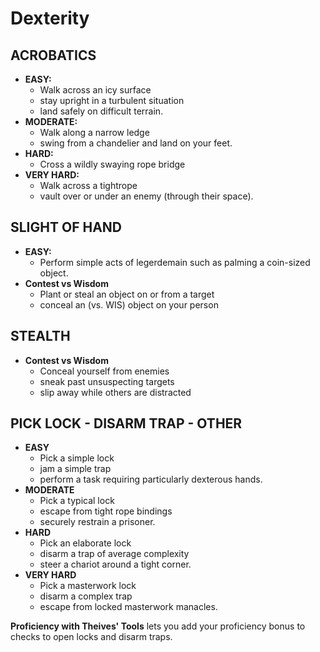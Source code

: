 # Dexterity

## ACROBATICS

- **EASY:**
  - Walk across an icy surface
  - stay upright in a turbulent situation
  - land safely on difficult terrain.
- **MODERATE:**
  - Walk along a narrow ledge
  - swing from a chandelier and land on your feet.
- **HARD:**
  - Cross a wildly swaying rope bridge
- **VERY HARD:**
  - Walk across a tightrope
  - vault over or under an enemy (through their space).

## SLIGHT OF HAND

- **EASY:**
  - Perform simple acts of legerdemain such as palming a coin-sized object.
- **Contest vs Wisdom**
  - Plant or steal an object on or from a target
  - conceal an (vs. WIS) object on your person

## STEALTH

- **Contest vs Wisdom**
  - Conceal yourself from enemies
  - sneak past unsuspecting targets
  - slip away while others are distracted

## PICK LOCK - DISARM TRAP - OTHER

- **EASY**
  - Pick a simple lock
  - jam a simple trap
  - perform a task requiring particularly dexterous hands.
- **MODERATE**
  - Pick a typical lock
  - escape from tight rope bindings
  - securely restrain a prisoner.
- **HARD**
  - Pick an elaborate lock
  - disarm a trap of average complexity
  - steer a chariot around a tight corner.
- **VERY HARD**
  - Pick a masterwork lock
  - disarm a complex trap
  - escape from locked masterwork manacles.

**Proficiency with Theives' Tools** lets you add your proficiency bonus to checks to open locks and disarm traps.
